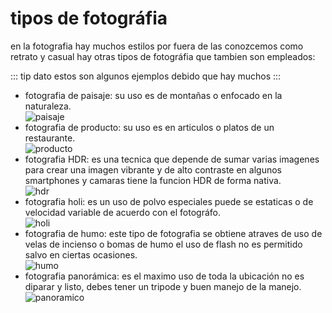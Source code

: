 # tipos de fotográfia

en la fotografia hay muchos estilos por fuera de las conozcemos como retrato y casual hay otras tipos de fotográfia que tambien son empleados:

::: tip dato
estos son algunos ejemplos debido que hay muchos
:::

- fotografia de paisaje: su uso es de montañas o enfocado en la naturaleza.<br>
![paisaje](/img/fotografia/paisaje.jpg)
- fotografia de producto: su uso es en articulos o platos de un restaurante.<br>
![producto](/img/fotografia/producto.jpg)
- fotografia HDR: es una tecnica que depende de sumar varias imagenes para crear una imagen vibrante y de alto contraste en algunos smartphones y camaras tiene la funcion HDR de forma nativa.<br>
![hdr](/img/fotografia/hdr.jpg)
- fotografia holi: es un uso de polvo especiales puede se estaticas o de velocidad variable de acuerdo con el fotográfo.<br>
![holi](/img/fotografia/holi.jpg)
- fotografia de humo: este tipo de fotografia se obtiene atraves de uso de velas de incienso o bomas de humo el uso de flash no es permitido salvo en ciertas ocasiones.<br>
![humo](/img/fotografia/humo.jpg)
- fotografia panorámica: es el maximo uso de toda la ubicación no es diparar y listo, debes tener un tripode y buen manejo de la manejo.<br>
![panoramico](/img/fotografia/panoramico.jpg)
